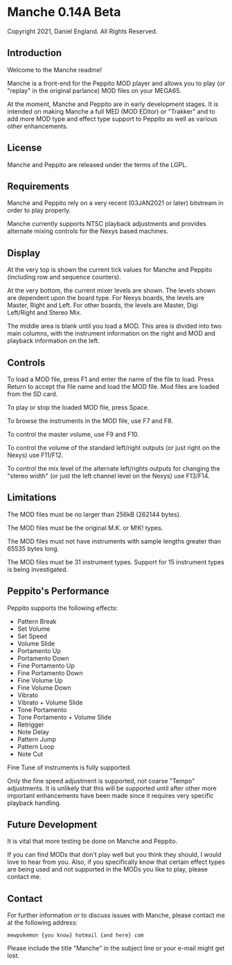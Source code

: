 
# Manche 0.14A Beta
Copyright 2021, Daniel England.  All Rights Reserved.

## Introduction
Welcome to the Manche readme!  

Manche is a front-end for the Peppito MOD player and allows you to play (or "replay" in the original parlance) MOD files on your MEGA65.

At the moment, Manche and Peppito are in early development stages.  It is intended on making Manche a full MED (MOD EDitor) or "Trakker" and to add more MOD type and effect type support to Peppito as well as various other enhancements.

## License
Manche and Peppito are released under the terms of the LGPL.

## Requirements
Manche and Peppito rely on a very recent (03JAN2021 or later) bitstream in order to play properly.

Manche currently supports NTSC playback adjustments and provides alternate mixing controls for the Nexys based machines. 


## Display
At the very top is shown the current tick values for Manche and Peppito (including row and sequence counters).

At the very bottom, the current mixer levels are shown.  The levels shown are dependent upon the board type.  For Nexys boards, the levels are Master, Right and Left.  For other boards, the levels are Master, Digi Left/Right and Stereo Mix.

The middle area is blank until you load a MOD.  This area is divided into two main columns, with the instrument information on the right and MOD and playback information on the left.

## Controls
To load a MOD file, press F1 and enter the name of the file to load.  Press Return to accept the file name and load the MOD file.  Mod files are loaded from the SD card.

To play or stop the loaded MOD file, press Space.

To browse the instruments in the MOD file, use F7 and F8.

To control the master volume, use F9 and F10.

To control the volume of the standard left/right outputs (or just right on the Nexys) use F11/F12.

To control the mix level of the alternate left/rights outputs for changing the "stereo width" (or just the left channel level on the Nexys) use F13/F14. 

## Limitations
The MOD files must be no larger than 256kB (262144 bytes).

The MOD files must be the original M.K. or M!K! types.

The MOD files must not have instruments with sample lengths greater than 65535 bytes long.

The MOD files must be 31 instrument types.  Support for 15 instrument types is being investigated.

## Peppito's Performance
Peppito supports the following effects:
  - Pattern Break
  - Set Volume
  - Set Speed
  - Volume Slide
  - Portamento Up
  - Portamento Down
  - Fine Portamento Up
  - Fine Portamento Down
  - Fine Volume Up
  - Fine Volume Down
  - Vibrato
  - Vibrato + Volume Slide
  - Tone Portamento
  - Tone Portamento + Volume Slide
  - Retrigger
  - Note Delay
  - Pattern Jump
  - Pattern Loop
  - Note Cut

Fine Tune of instruments is fully supported.

Only the fine speed adjustment is supported, not coarse "Tempo" adjustments.  It is unlikely that this will be supported until after other more important enhancements have been made since it requires very specific playback handling.

## Future Development
It is vital that more testing be done on Manche and Peppito.

If you can find MODs that don't play well but you think they should, I would love to hear from you.  Also, if you specifically know that certain effect types are being used and not supported in the MODs you like to play, please contact me.

## Contact
For further information or to discuss issues with Manche, please contact me at the following address:

	mewpokemon {you know} hotmail {and here} com

Please include the title "Manche" in the subject line or your e-mail might get lost.
